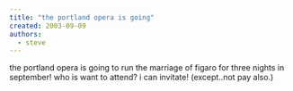 ```yaml
---
title: "the portland opera is going"
created: 2003-09-09
authors:
  - steve
---
```


the portland opera is going to run the marriage of figaro for three nights in september! who is want to attend? i can invitate! (except..not pay also.)
